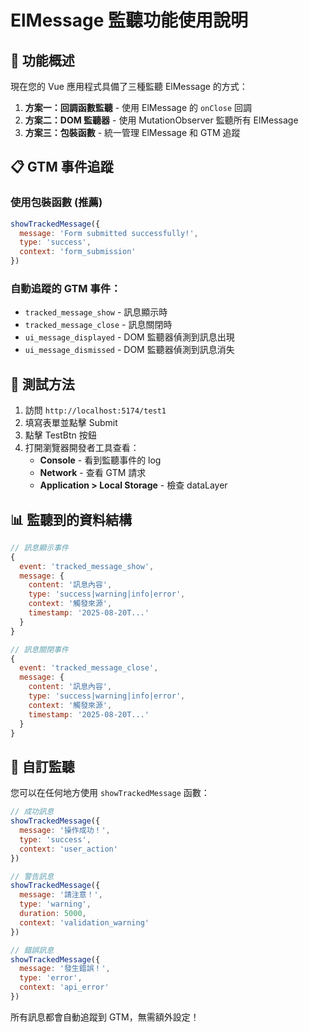 # ElMessage 監聽功能使用說明

## 🎯 功能概述

現在您的 Vue 應用程式具備了三種監聽 ElMessage 的方式：

1. **方案一：回調函數監聽** - 使用 ElMessage 的 `onClose` 回調
2. **方案二：DOM 監聽器** - 使用 MutationObserver 監聽所有 ElMessage
3. **方案三：包裝函數** - 統一管理 ElMessage 和 GTM 追蹤

## 📋 GTM 事件追蹤

### 使用包裝函數 (推薦)
```javascript
showTrackedMessage({
  message: 'Form submitted successfully!',
  type: 'success',
  context: 'form_submission'
})
```

### 自動追蹤的 GTM 事件：
- `tracked_message_show` - 訊息顯示時
- `tracked_message_close` - 訊息關閉時
- `ui_message_displayed` - DOM 監聽器偵測到訊息出現
- `ui_message_dismissed` - DOM 監聽器偵測到訊息消失

## 🧪 測試方法

1. 訪問 `http://localhost:5174/test1`
2. 填寫表單並點擊 Submit
3. 點擊 TestBtn 按鈕
4. 打開瀏覽器開發者工具查看：
   - **Console** - 看到監聽事件的 log
   - **Network** - 查看 GTM 請求
   - **Application > Local Storage** - 檢查 dataLayer

## 📊 監聽到的資料結構

```javascript
// 訊息顯示事件
{
  event: 'tracked_message_show',
  message: {
    content: '訊息內容',
    type: 'success|warning|info|error',
    context: '觸發來源',
    timestamp: '2025-08-20T...'
  }
}

// 訊息關閉事件
{
  event: 'tracked_message_close',
  message: {
    content: '訊息內容',
    type: 'success|warning|info|error', 
    context: '觸發來源',
    timestamp: '2025-08-20T...'
  }
}
```

## 🎨 自訂監聽

您可以在任何地方使用 `showTrackedMessage` 函數：

```javascript
// 成功訊息
showTrackedMessage({
  message: '操作成功！',
  type: 'success',
  context: 'user_action'
})

// 警告訊息
showTrackedMessage({
  message: '請注意！',
  type: 'warning',
  duration: 5000,
  context: 'validation_warning'
})

// 錯誤訊息
showTrackedMessage({
  message: '發生錯誤！',
  type: 'error',
  context: 'api_error'
})
```

所有訊息都會自動追蹤到 GTM，無需額外設定！
